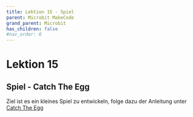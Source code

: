 ```yaml
---
title: Lektion 15 - Spiel
parent: Microbit MakeCode
grand_parent: Microbit
has_children: false
#nav_order: 6
---
```


# Lektion 15

## Spiel - Catch The Egg

Ziel ist es ein kleines Spiel zu entwickeln, folge dazu der Anleitung unter
[Catch The Egg](https://makecode.microbit.org/lessons/catch-the-egg-game/activity "Catch The Egg")
